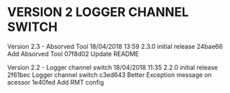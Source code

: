 
VERSION 2  LOGGER CHANNEL SWITCH
================================

   Version 2.3 - Absorved Tool
      18/04/2018 13:59  2.3.0  initial release
         24bae66 Add Absorved Tool
         07f8d02 Update README

   Version 2.2 - Logger channel switch
      18/04/2018 11:35  2.2.0  initial release
         2f61bec Logger channel switch
         c3ed643 Better Exception message on acessor
         1e40fed Add RMT config